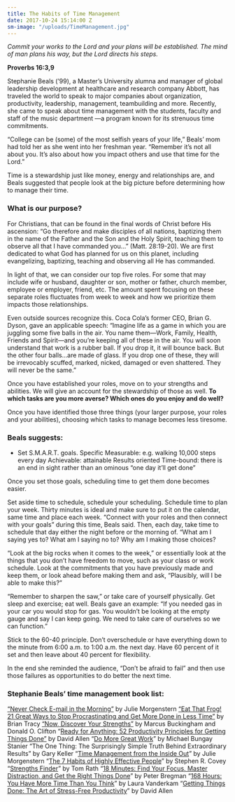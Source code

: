 ```yaml
---
title: The Habits of Time Management
date: 2017-10-24 15:14:00 Z
sm-image: "/uploads/TimeManagement.jpg"
---
```


*Commit your works to the Lord and your plans will be established. 
The mind of man plans his way, but the Lord directs his steps.* 

**Proverbs 16:3,9**

Stephanie Beals (’99), a Master’s University alumna and manager of global leadership development at healthcare and research company Abbott, has traveled the world to speak to major companies about organization, productivity, leadership, management, teambuilding and more. Recently, she came to speak about time management with the students, faculty and staff of the music department —a program known for its strenuous time commitments. 

“College can be (some) of the most selfish years of your life,” Beals’ mom had told her as she went into her freshman year. “Remember it’s not all about you. It’s also about how you impact others and use that time for the Lord.” 

Time is a stewardship just like money, energy and relationships are, and Beals suggested that people look at the big picture before determining how to manage their time. 

### What is our purpose? 

For Christians, that can be found in the final words of Christ before His ascension: “Go therefore and make disciples of all nations, baptizing them in the name of the Father and the Son and the Holy Spirit, teaching them to observe all that I have commanded you…” (Matt. 28:19-20). We are first dedicated to what God has planned for us on this planet, including evangelizing, baptizing, teaching and observing all He has commanded. 

In light of that, we can consider our top five roles. For some that may include wife or husband, daughter or son, mother or father, church member, employee or employer, friend, etc. The amount spent focusing on these separate roles fluctuates from week to week and how we prioritize them impacts those relationships. 

Even outside sources recognize this. Coca Cola’s former CEO, Brian G. Dyson, gave an applicable speech: “Imagine life as a game in which you are juggling some five balls in the air. You name them—Work, Family, Health, Friends and Spirit—and you’re keeping all of these in the air. You will soon understand that work is a rubber ball. If you drop it, it will bounce back. But the other four balls…are made of glass. If you drop one of these, they will be irrevocably scuffed, marked, nicked, damaged or even shattered. They will never be the same.”

Once you have established your roles, move on to your strengths and abilities. We will give an account for the stewardship of those as well. **To which tasks are you more averse? Which ones do you enjoy and do well?**

Once you have identified those three things (your larger purpose, your roles and your abilities), choosing which tasks to manage becomes less tiresome. 

### Beals suggests: 

* Set S.M.A.R.T. goals. 
Specific 
Measurable: e.g. walking 10,000 steps every day
Achievable: attainable
Results oriented 
Time-bound: there is an end in sight rather than an ominous “one day it’ll get done” 

Once you set those goals, scheduling time to get them done becomes easier. 

Set aside time to schedule, schedule your scheduling. 
Schedule time to plan your week. Thirty minutes is ideal and make sure to put it on the calendar, same time and place each week. “Connect with your roles and then connect with your goals” during this time, Beals said. Then, each day, take time to schedule that day either the night before or the morning of. “What am I saying yes to? What am I saying no to? Why am I making those choices? 

“Look at the big rocks when it comes to the week,” or essentially look at the things that you don’t have freedom to move, such as your class or work schedule. Look at the commitments that you have previously made and keep them, or look ahead before making them and ask, “Plausibly, will I be able to make this?” 

“Remember to sharpen the saw,” or take care of yourself physically. Get sleep and exercise; eat well. Beals gave an example: “If you needed gas in your car you would stop for gas. You wouldn’t be looking at the empty gauge and say I can keep going. We need to take care of ourselves so we can function.” 

Stick to the 60-40 principle. Don’t overschedule or have everything down to the minute from 6:00 a.m. to 1:00 a.m. the next day. Have 60 percent of it set and then leave about 40 percent for flexibility.

In the end she reminded the audience, “Don’t be afraid to fail” and then use those failures as opportunities to do better the next time. 


### Stephanie Beals’ time management book list:
[“Never Check E-mail in the Morning”](https://www.amazon.com/Never-Check-Mail-Morning-Unexpected/dp/0743250885) by Julie Morgenstern
[“Eat That Frog! 21 Great Ways to Stop Procrastinating and Get More Done in Less Time”](https://www.amazon.com/Eat-That-Frog-Second-Procrastinating/dp/0792754840) by Brian Tracy 
[“Now, Discover Your Strengths”](https://www.amazon.com/Discover-Your-Strengths-Marcus-Buckingham/dp/0743201140) by Marcus Buckingham and Donald O. Clifton
“[Ready for Anything: 52 Productivity Principles for Getting Things Done”](https://www.amazon.com/Ready-Anything-Productivity-Principles-Getting/dp/0143034545) by David Allen
“[Do More Great Work](https://www.amazon.com/Do-More-Great-Work-Busywork/dp/0761156445)” by Michael Bungay Stanier
“The One Thing: The Surprisingly Simple Truth Behind Extraordinary Results” by Gary Keller
“[Time Management from the Inside Out](https://www.amazon.com/Time-Management-Inside-Out-Second/dp/0805075909/ref=sr_1_1?s=books&ie=UTF8&qid=1508858561&sr=1-1&keywords=Time+Management+from+the+Inside+Out)” by Julie Morgenstern
“[The 7 Habits of Highly Effective People](https://www.amazon.com/Habits-Highly-Effective-People-Powerful/dp/1451639619/ref=sr_1_1?s=books&ie=UTF8&qid=1508858580&sr=1-1&keywords=The+7+Habits+of+Highly+Effective+People)” by Stephen R. Covey
“[Strengths Finder](https://www.amazon.com/StrengthsFinder-2-0-Tom-Rath/dp/159562015X/ref=sr_1_1?s=books&ie=UTF8&qid=1508858609&sr=1-1&keywords=Strengths+Finder)” by Tom Rath
“[18 Minutes: Find Your Focus, Master Distraction, and Get the Right Things Done](https://www.amazon.com/18-Minutes-Master-Distraction-Things/dp/0446583405/ref=sr_1_1?s=books&ie=UTF8&qid=1508858645&sr=1-1&keywords=18+Minutes%3A+Find+Your+Focus%2C+Master+Distraction%2C+and+Get+the+Right+Things+Done)” by Peter Bregman
“[168 Hours: You Have More Time Than You Think](https://www.amazon.com/168-Hours-Have-More-Think/dp/159184410X/ref=sr_1_1?s=books&ie=UTF8&qid=1508858669&sr=1-1&keywords=168+Hours%3A+You+Have+More+Time+Than+You+Think)” by Laura Vanderkam 
“[Getting Things Done: The Art of Stress-Free Productivity](https://www.amazon.com/Getting-Things-Done-Stress-Free-Productivity/dp/0143126563/ref=sr_1_1?s=books&ie=UTF8&qid=1508858688&sr=1-1&keywords=Getting+Things+Done%3A+The+Art+of+Stress-Free+Productivity)” by David Allen
